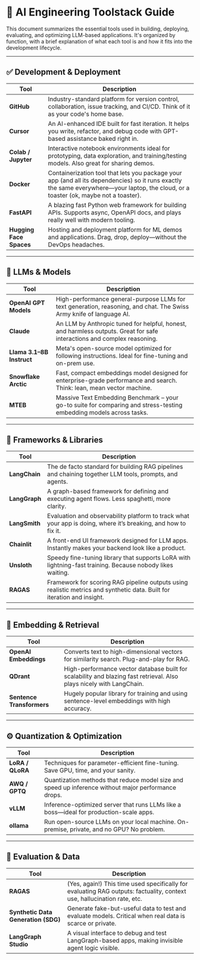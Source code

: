 # 🧰 AI Engineering Toolstack Guide

This document summarizes the essential tools used in building, deploying, evaluating, and optimizing LLM-based applications. It's organized by function, with a brief explanation of what each tool is and how it fits into the development lifecycle.

---

## ✅ Development & Deployment

| **Tool** | **Description** |
|---------|-----------------|
| **GitHub** | Industry-standard platform for version control, collaboration, issue tracking, and CI/CD. Think of it as your code's home base. |
| **Cursor** | An AI-enhanced IDE built for fast iteration. It helps you write, refactor, and debug code with GPT-based assistance baked right in. |
| **Colab / Jupyter** | Interactive notebook environments ideal for prototyping, data exploration, and training/testing models. Also great for sharing demos. |
| **Docker** | Containerization tool that lets you package your app (and all its dependencies) so it runs exactly the same everywhere—your laptop, the cloud, or a toaster (ok, maybe not a toaster). |
| **FastAPI** | A blazing fast Python web framework for building APIs. Supports async, OpenAPI docs, and plays really well with modern tooling. |
| **Hugging Face Spaces** | Hosting and deployment platform for ML demos and applications. Drag, drop, deploy—without the DevOps headaches. |

---

## 🧠 LLMs & Models

| **Tool** | **Description** |
|---------|-----------------|
| **OpenAI GPT Models** | High-performance general-purpose LLMs for text generation, reasoning, and chat. The Swiss Army knife of language AI. |
| **Claude** | An LLM by Anthropic tuned for helpful, honest, and harmless outputs. Great for safe interactions and complex reasoning. |
| **Llama 3.1–8B Instruct** | Meta's open-source model optimized for following instructions. Ideal for fine-tuning and on-prem use. |
| **Snowflake Arctic** | Fast, compact embeddings model designed for enterprise-grade performance and search. Think: lean, mean vector machine. |
| **MTEB** | Massive Text Embedding Benchmark – your go-to suite for comparing and stress-testing embedding models across tasks. |

---

## 🔧 Frameworks & Libraries

| **Tool** | **Description** |
|---------|-----------------|
| **LangChain** | The de facto standard for building RAG pipelines and chaining together LLM tools, prompts, and agents. |
| **LangGraph** | A graph-based framework for defining and executing agent flows. Less spaghetti, more clarity. |
| **LangSmith** | Evaluation and observability platform to track what your app is doing, where it’s breaking, and how to fix it. |
| **Chainlit** | A front-end UI framework designed for LLM apps. Instantly makes your backend look like a product. |
| **Unsloth** | Speedy fine-tuning library that supports LoRA with lightning-fast training. Because nobody likes waiting. |
| **RAGAS** | Framework for scoring RAG pipeline outputs using realistic metrics and synthetic data. Built for iteration and insight. |

---

## 🧭 Embedding & Retrieval

| **Tool** | **Description** |
|---------|-----------------|
| **OpenAI Embeddings** | Converts text to high-dimensional vectors for similarity search. Plug-and-play for RAG. |
| **QDrant** | High-performance vector database built for scalability and blazing fast retrieval. Also plays nicely with LangChain. |
| **Sentence Transformers** | Hugely popular library for training and using sentence-level embeddings with high accuracy. |

---

## ⚙️ Quantization & Optimization

| **Tool** | **Description** |
|---------|-----------------|
| **LoRA / QLoRA** | Techniques for parameter-efficient fine-tuning. Save GPU, time, and your sanity. |
| **AWQ / GPTQ** | Quantization methods that reduce model size and speed up inference without major performance drops. |
| **vLLM** | Inference-optimized server that runs LLMs like a boss—ideal for production-scale apps. |
| **ollama** | Run open-source LLMs on your local machine. On-premise, private, and no GPU? No problem. |

---

## 📏 Evaluation & Data

| **Tool** | **Description** |
|---------|-----------------|
| **RAGAS** | (Yes, again!) This time used specifically for evaluating RAG outputs: factuality, context use, hallucination rate, etc. |
| **Synthetic Data Generation (SDG)** | Generate fake-but-useful data to test and evaluate models. Critical when real data is scarce or private. |
| **LangGraph Studio** | A visual interface to debug and test LangGraph-based apps, making invisible agent logic visible. |
